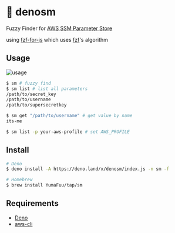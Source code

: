 # 🦖 denosm

Fuzzy Finder for
[AWS SSM Parameter Store](https://docs.aws.amazon.com/systems-manager/latest/userguide/systems-manager-parameter-store.html)

using [fzf-for-js](https://github.com/ajitid/fzf-for-js?tab=readme-ov-file)
which uses [fzf](https://github.com/junegunn/fzf)'s algorithm

## Usage

![usage](https://github.com/YumaFuu/denosm/assets/32477095/03f42c87-0307-4476-81c1-c27484ed29bf)




```bash
$ sm # fuzzy find
$ sm list # list all parameters
/path/to/secret_key
/path/to/username
/path/to/supersecretkey

$ sm get "/path/to/username" # get value by name
its-me

$ sm list -p your-aws-profile # set AWS_PROFILE
```

## Install

```bash
# Deno
$ deno install -A https://deno.land/x/denosm/index.js -n sm -f

# Homebrew
$ brew install YumaFuu/tap/sm
```

## Requirements

- [Deno](https://deno.com)
- [aws-cli](https://aws.amazon.com/cli/)
